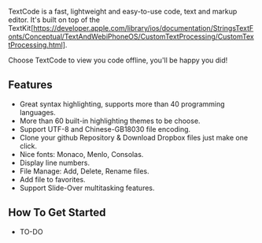 TextCode is a fast, lightweight and easy-to-use code, text and markup editor. It's built on top of the TextKit[https://developer.apple.com/library/ios/documentation/StringsTextFonts/Conceptual/TextAndWebiPhoneOS/CustomTextProcessing/CustomTextProcessing.html]. 

Choose TextCode to view you code offline, you'll be happy you did!

## Features
- Great syntax highlighting, supports more than 40 programming languages.
- More than 60 built-in highlighting themes to be choose.
- Support UTF-8 and Chinese-GB18030 file encoding.
- Clone your github Repository & Download Dropbox files just make one click.
- Nice fonts: Monaco, Menlo, Consolas.
- Display line numbers.
- File Manage: Add, Delete, Rename files.
- Add file to favorites.
- Support Slide-Over multitasking features.

## How To Get Started
- TO-DO
